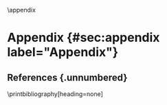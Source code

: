 \appendix
# Appendix {#sec:appendix label="Appendix"}

## References {.unnumbered}
\printbibliography[heading=none]
